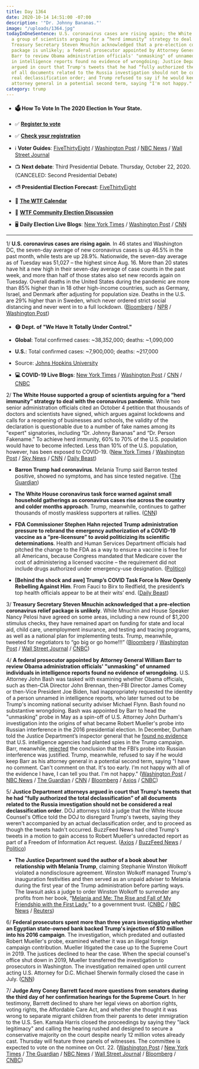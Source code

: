 ```yaml
---
title: Day 1364
date: 2020-10-14 14:51:00 -07:00
description: '"Dr. Johnny Bananas."'
image: "/uploads/1364.jpg"
todayInOneSentence: U.S. coronavirus cases are rising again; the White House supported
  a group of scientists arguing for a “herd immunity” strategy to deal with the pandemic;
  Treasury Secretary Steven Mnuchin acknowledged that a pre-election coronavirus relief
  package is unlikely; a federal prosecutor appointed by Attorney General William
  Barr to review Obama administration officials' "unmasking" of unnamed individuals
  in intelligence reports found no evidence of wrongdoing; Justice Department attorneys
  argued in court that Trump's tweets that he had “fully authorized the total declassification”
  of all documents related to the Russia investigation should not be considered a
  real declassification order; and Trump refused to say if he would keep Barr as his
  attorney general in a potential second term, saying "I'm not happy."
category: trump
---
```


* #### 🗳 How To Vote In The 2020 Election In Your State.

* ✅ **[Register to vote](https://www.vote.org/register-to-vote/)**

* ✅ **[Check your registration](https://www.vote.org/am-i-registered-to-vote/)**

* ℹ️ **Voter Guides**: [FiveThirtyEight](https://projects.fivethirtyeight.com/how-to-vote-2020/) / [Washington Post](https://www.washingtonpost.com/elections/2020/how-to-vote/) / [NBC News](https://www.nbcnews.com/specials/plan-your-vote-state-by-state-guide-voting-by-mail-early-in-person-voting-election/index.html?cid=bc_npd_nn_ms_np-1_200816) / [Wall Street Journal](https://www.wsj.com/articles/how-to-vote-by-mail-in-every-state-11597840923)

* 📺 **Next debate**: Third Presidential Debate. Thursday, October 22, 2020. (CANCELED: Second Presidential Debate)

* **⛅️ Presidential Election Forecast**: [FiveThirtyEight](https://projects.fivethirtyeight.com/2020-election-forecast/)

* 📆 **[The WTF Calendar](https://talk.whatthefuckjusthappenedtoday.com/t/the-wtf-event-calendar/5888)**

* 💬 **[WTF Community Election Discussion](https://talk.whatthefuckjusthappenedtoday.com/t/2020-general-election-trump-vs-biden/5758)**

* 🖥 **Daily Election Live Blogs**: [New York Times](https://www.nytimes.com/live/2020/10/14/us/trump-vs-biden?action=click&module=Top%20Stories&pgtype=Homepage) / [Washington Post](https://www.washingtonpost.com/elections/2020/10/14/trump-biden-live-updates/) / [CNN](https://www.cnn.com/politics/live-news/us-election-news-10-14-20/index.html)

---

1/ **U.S. coronavirus cases are rising again**. In 46 states and Washington DC, the seven-day average of new coronavirus cases is up 46.5% in the past month, while tests are up 28.9%. Nationwide, the seven-day average as of Tuesday was 51,027 – the highest since Aug. 16. More than 20 states have hit a new high in their seven-day average of case counts in the past week, and more than half of those states also set new records again on Tuesday. Overall deaths in the United States during the pandemic are more than 85% higher than in 18 other high-income countries, such as Germany, Israel, and Denmark after adjusting for population size. Deaths in the U.S. are 29% higher than in Sweden, which never ordered strict social distancing and never went in to a full lockdown. ([Bloomberg](https://www.bloomberg.com/news/articles/2020-10-14/covid-19-s-deadly-comeback-widens-spreading-across-46-states?srnd=politics-vp&sref=MIBMEEoj) / [NPR](https://www.npr.org/sections/health-shots/2020/10/13/923253681/americans-are-dying-in-the-pandemic-at-rates-far-higher-than-in-other-countries) / [Washington Post](https://www.washingtonpost.com/health/2020/10/13/coronavirus-cases-rising/))

* #### 😷 Dept. of "We Have It Totally Under Control."

* **Global**: Total confirmed cases: \~38,352,000; deaths: \~1,090,000

* **U.S.**: Total confirmed cases: \~7,900,000; deaths: \~217,000

* Source: [Johns Hopkins University](https://coronavirus.jhu.edu/map.html)

* **💻 COVID-19 Live Blogs**: [New York Times](https://www.nytimes.com/live/2020/10/14/world/covid-coronavirus?action=click&module=Top%20Stories&pgtype=Homepage) / [Washington Post](https://www.washingtonpost.com/nation/2020/10/14/coronavirus-covid-live-updates-us/) / [CNN](https://www.cnn.com/world/live-news/coronavirus-pandemic-10-14-20-intl/index.html) / [CNBC](https://www.cnbc.com/2020/10/14/coronavirus-live-updates.html)

2/ **The White House supported a group of scientists arguing for a “herd immunity” strategy to deal with the coronavirus pandemic**. While two senior administration officials cited an October 4 petition that thousands of doctors and scientists have signed, which argues against lockdowns and calls for a reopening of businesses and schools, the validity of the declaration is questionable due to a number of fake names among its "expert" signatories, including “Dr. Johnny Bananas” and “Dr. Person Fakename.” To achieve herd immunity, 60% to 70% of the U.S. population would have to become infected. Less than 10% of the U.S. population, however, has been exposed to COVID-19. ([New York Times](https://www.nytimes.com/2020/10/13/world/white-house-embraces-a-declaration-from-scientists-that-opposes-lockdowns-and-relies-on-herd-immunity.html) / [Washington Post](https://www.washingtonpost.com/health/covid-herd-immunity/2020/10/10/3910251c-0a60-11eb-859b-f9c27abe638d_story.html) / [Sky News](https://news.sky.com/story/coronavirus-dr-johnny-bananas-and-dr-person-fakename-among-medical-signatories-on-herd-immunity-open-letter-12099947) / [CNN](https://www.cnn.com/world/live-news/coronavirus-pandemic-10-14-20-intl/h_571c71aa21a9a2a0d0aadd95af67a022) / [Daily Beast](https://www.thedailybeast.com/white-house-cites-herd-immunity-petition-signed-by-fake-experts-including-dr-johnny-bananas))

* **Barron Trump had coronavirus**. Melania Trump said Barron tested positive, showed no symptoms, and has since tested negative. ([The Guardian](https://www.theguardian.com/us-news/live/2020/oct/14/amy-coney-barrett-senate-hearing-donald-trump-joe-biden-coronavirus-covid-us-election-live-updates?page=with:block-5f8758258f08d901494ca609#block-5f8758258f08d901494ca609))

* **The White House coronavirus task force warned against small household gatherings as coronavirus cases rise across the country and colder months approach**. Trump, meanwhile, continues to gather thousands of mostly maskless supporters at rallies. ([CNN](https://www.cnn.com/2020/10/14/politics/white-house-task-force-small-gatherings/index.html))

* **FDA Commissioner Stephen Hahn rejected Trump administration pressure to rebrand the emergency authorization of a COVID-19 vaccine as a “pre-licensure” to avoid politicizing its scientific determinations**. Health and Human Services Department officials had pitched the change to the FDA as a way to ensure a vaccine is free for all Americans, because Congress mandated that Medicare cover the cost of administering a licensed vaccine – the requirement did not include drugs authorized under emergency-use designation. ([Politico](https://www.politico.com/news/2020/10/13/fda-trump-covid-rebrand-429277))

* **\[Behind the shock and awe\] Trump’s COVID Task Force Is Now Openly Rebelling Against Him**. From Fauci to Birx to Redfield, the president’s top health officials appear to be at their wits’ end. ([Daily Beast](https://www.thedailybeast.com/fauci-birx-and-others-on-trumps-covid-task-force-are-turning-on-him?scrolla=5eb6d68b7fedc32c19ef33b4))

3/ **Treasury Secretary Steven Mnuchin acknowledged that a pre-election coronavirus relief package is unlikely**. While Mnuchin and House Speaker Nancy Pelosi have agreed on some areas, including a new round of $1,200 stimulus checks, they have remained apart on funding for state and local aid, child care, unemployment insurance, and testing and tracing programs, as well as a national plan for implementing tests. Trump, meanwhile, tweeted for negotiators to “go big or go home!!!” ([Bloomberg](https://www.bloomberg.com/news/articles/2020-10-14/stimulus-impasse-triggers-rising-tensions-with-no-deal-in-sight?sref=MIBMEEoj) / [Washington Post](https://www.washingtonpost.com/us-policy/2020/10/14/mnuchin-says-new-economic-relief-deal-unlikely-before-election-though-talks-with-pelosi-continue/) / [Wall Street Journal](https://www.wsj.com/articles/pelosi-mnuchin-disagree-on-coronavirus-testing-continue-stimulus-talks-11602693608) / [CNBC](https://www.cnbc.com/2020/10/14/coronavirus-stimulus-nancy-pelosi-steven-mnuchin-speak-about-relief-bill.html))

4/ **A federal prosecutor appointed by Attorney General William Barr to review Obama administration officials' "unmasking" of unnamed individuals in intelligence reports found no evidence of wrongdoing.** U.S. Attorney John Bash was tasked with examining whether Obama officials, such as then-CIA Director John Brennan, then-FBI Director James Comey or then-Vice President Joe Biden, had inappropriately requested the identity of a person unnamed in intelligence reports, who later turned out to be Trump's incoming national security adviser Michael Flynn. Bash found no substantive wrongdoing. Bash was appointed by Barr to head the "unmasking" probe in May as a spin-off of U.S. Attorney John Durham's investigation into the origins of what became Robert Mueller's probe into Russian interference in the 2016 presidential election. In December, Durham told the Justice Department’s inspector general that he [found no evidence](https://whatthefuckjusthappenedtoday.com/2019/12/05/day-1050/#3-attorney-general-william-barr%E2%80%99s-ha) that U.S. intelligence agencies had planted spies in the Trump campaign. Barr, meanwhile, [rejected](https://whatthefuckjusthappenedtoday.com/2019/12/09/day-1054/#2-attorney-general-william-barr-reje) the conclusion that the FBI’s probe into Russian interference was justified. Trump, meanwhile, refused to say if he would keep Barr as his attorney general in a potential second term, saying "I have no comment. Can't comment on that. It's too early. I'm not happy with all of the evidence I have, I can tell you that. I'm not happy." ([Washington Post](https://www.washingtonpost.com/national-security/barr-unmasking-review-no-charges/2020/10/13/0f63fd2e-0d67-11eb-8074-0e943a91bf08_story.html) / [NBC News](https://www.nbcnews.com/politics/justice-department/unmasking-probe-pushed-barr-ends-no-charges-n1243397) / [The Guardian](https://www.theguardian.com/us-news/2020/oct/14/william-barr-investigation-obama-officials-russia) / [CNN](https://www.cnn.com/2020/10/13/politics/william-barr-unmasking-investigation/) / [Bloomberg](https://www.bloomberg.com/news/articles/2020-10-14/trump-will-not-commit-to-keeping-barr-in-potential-second-term?sref=MIBMEEoj) / [Axios](https://www.axios.com/trump-bill-barr-durham-report-d1c1680b-1f6a-431e-ae1b-e5deffe844e3.html) / [CNBC](https://www.cnbc.com/2020/10/14/trump-declines-to-say-he-will-bring-back-attorney-general-barr-if-he-wins.html))

5/ **Justice Department attorneys argued in court that Trump's tweets that he had “fully authorized the total declassification” of all documents related to the Russia investigation should not be considered a real declassification order**. DOJ attorneys told a judge that the White House Counsel's Office told the DOJ to disregard Trump's tweets, saying they weren't accompanied by an actual declassification order, and to proceed as though the tweets hadn't occurred. BuzzFeed News had cited Trump's tweets in a motion to gain access to Robert Mueller's unredacted report as part of a Freedom of Information Act request. ([Axios](https://www.axios.com/trump-tweets-declassification-russia-doj-1b1e48fa-8564-4936-adde-45b1e1ed0bfd.html) / [BuzzFeed News](https://www.buzzfeednews.com/article/jasonleopold/trump-white-house-russia-documents-tweets?scrolla=5eb6d68b7fedc32c19ef33b4) / [Politico](https://www.politico.com/news/2020/10/13/doj-trumps-declassification-russiagate-429257))

* **The Justice Department sued the author of a book about her relationship with Melania Trump**, claiming Stephanie Winston Wolkoff violated a nondisclosure agreement. Winston Wolkoff managed Trump's inauguration festivities and then served as an unpaid adviser to Melania during the first year of the Trump administration before parting ways. The lawsuit asks a judge to order Winston Wolkoff to surrender any profits from her book, “[Melania and Me: The Rise and Fall of My Friendship with the First Lady](https://amzn.to/319UwJr),” to a government trust. ([CNBC](https://www.cnbc.com/2020/10/13/justice-department-sues-melania-trump-tell-all-book-author-.html) / [NBC News](https://www.nbcnews.com/politics/justice-department/justice-department-sues-author-over-book-about-her-relationship-melania-n1243229) / [Reuters](https://www.reuters.com/article/usa-trump-melania-idUSL1N2H41P3))

6/ **Federal prosecutors spent more than three years investigating whether an Egyptian state-owned bank backed Trump's injection of $10 million into his 2016 campaign**. The investigation, which predated and outlasted Robert Mueller's probe, examined whether it was an illegal foreign campaign contribution. Mueller litigated the case up to the Supreme Court in 2019. The justices declined to hear the case. When the special counsel's office shut down in 2019, Mueller transferred the investigation to prosecutors in Washington. The investigation remained open until current acting U.S. Attorney for D.C. Michael Sherwin formally closed the case in July. ([CNN](https://www.cnn.com/2020/10/14/politics/trump-campaign-donation-investigation/index.html))

7/ **Judge Amy Coney Barrett faced more questions from senators during the third day of her confirmation hearings for the Supreme Court**. In her testimony, Barrett declined to share her legal views on abortion rights, voting rights, the Affordable Care Act, and whether she thought it was wrong to separate migrant children from their parents to deter immigration to the U.S. Sen. Kamala Harris closed the proceedings by saying they "lack legitimacy" and calling the hearing rushed and designed to secure a conservative majority on the court despite nearly 12 million votes already cast. Thursday will feature three panels of witnesses. The committee is expected to vote on the nominee on Oct. 22. ([Washington Post](https://www.washingtonpost.com/politics/2020/10/14/amy-coney-barrett-confirmation-hearing-live-updates/) / [New York Times](https://www.nytimes.com/live/2020/10/14/us/amy-coney-barrett-live?action=click&module=Top%20Stories&pgtype=Homepage) / [The Guardian](https://www.theguardian.com/us-news/live/2020/oct/14/amy-coney-barrett-senate-hearing-donald-trump-joe-biden-coronavirus-covid-us-election-live-updates?page=with:block-5f87630e8f08d901494ca6bc#block-5f87630e8f08d901494ca6bc) / [NBC News](https://www.nbcnews.com/politics/supreme-court/live-blog/amy-coney-barrett-supreme-court-confirmation-hearing-live-updates-day-n1243266) / [Wall Street Journal](https://www.wsj.com/livecoverage/amy-coney-barrett-supreme-court-confirmation-hearing-day-three) / [Bloomberg](https://www.bloomberg.com/news/articles/2020-10-14/graham-celebrates-barrett-for-opposing-abortion-hearing-update?sref=MIBMEEoj) / [CNBC](https://www.cnbc.com/2020/10/14/amy-coney-barrett-hearings-day-3-top-moments-and-highlights.html))